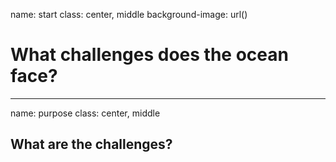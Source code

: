 name: start
class: center, middle
background-image: url()

# What challenges does the ocean face?
                

---
name: purpose
class: center, middle
        
## What are the challenges?

